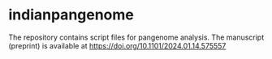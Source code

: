 # indianpangenome
The repository contains script files for pangenome analysis. The manuscript (preprint) is available at https://doi.org/10.1101/2024.01.14.575557
